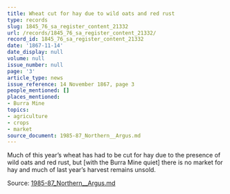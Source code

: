 ```yaml
---
title: Wheat cut for hay due to wild oats and red rust
type: records
slug: 1845_76_sa_register_content_21332
url: /records/1845_76_sa_register_content_21332/
record_id: 1845_76_sa_register_content_21332
date: '1867-11-14'
date_display: null
volume: null
issue_number: null
page: '3'
article_type: news
issue_reference: 14 November 1867, page 3
people_mentioned: []
places_mentioned:
- Burra Mine
topics:
- agriculture
- crops
- market
source_document: 1985-87_Northern__Argus.md
---
```


Much of this year’s wheat has had to be cut for hay due to the presence of wild oats and red rust, but [with the Burra Mine quiet] there is no market for hay and much of last year’s harvest remains unsold.

Source: [1985-87_Northern__Argus.md](/downloads/markdown/1985-87_Northern__Argus.md)
